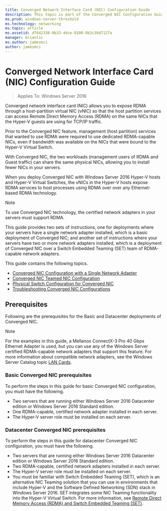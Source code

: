 ```yaml
---
title: Converged Network Interface Card (NIC) Configuration Guide
description: This topic is part of the Converged NIC Configuration Guide for Windows Server 2016.
ms.prod: windows-server-threshold
ms.technology: networking
ms.topic: article
ms.assetid: d7642338-9b33-4dce-8100-8b2c38d7127a
manager: brianlic
ms.author: jamesmci
author: jamesmci
---
```


# Converged Network Interface Card \(NIC\) Configuration Guide

>Applies To: Windows Server 2016

Converged network interface card \(NIC\) allows you to expose RDMA through a host\-partition virtual NIC \(vNIC\) so that the host partition services can access Remote Direct Memory Access \(RDMA\) on the same NICs that the Hyper-V guests are using for TCP/IP traffic.

Prior to the Converged NIC feature, management \(host partition\) services that wanted to use RDMA were required to use dedicated RDMA\-capable NICs, even if bandwidth was available on the NICs that were bound to the Hyper-V Virtual Switch.

With Converged NIC, the two workloads \(management users of RDMA and Guest traffic\) can share the same physical NICs, allowing you to install fewer NICs in your servers.

When you deploy Converged NIC with Windows Server 2016 Hyper-V hosts and Hyper-V Virtual Switches, the vNICs in the Hyper-V hosts expose RDMA services to host processes using RDMA over over any Ethernet\-based RDMA technology.

>[!NOTE]
>To use Converged NIC technology, the certified network adapters in your servers must support RDMA.

This guide provides two sets of instructions, one for deployments where your servers have a single network adapter installed, which is a basic deployment of Converged NIC; and another set of instructions where your servers have two or more network adapters installed, which is a deployment of Converged NIC over a Switch Embedded Teaming \(SET\) team of RDMA\-capable network adapters.

This guide contains the following topics.

- [Converged NIC Configuration with a Single Network Adapter](cnic-single.md)
- [Converged NIC Teamed NIC Configuration](cnic-datacenter.md)
- [Physical Switch Configuration for Converged NIC](cnic-app-switch-config.md)
- [Troubleshooting Converged NIC Configurations](cnic-app-troubleshoot.md)

## Prerequisites

Following are the prerequisites for the Basic and Datacenter deployments of Converged NIC.

>[!NOTE]
>For the examples in this guide, a Mellanox ConnectX-3 Pro 40 Gbps Ethernet Adapter is used, but you can use any of the Windows Server certified RDMA\-capable network adapters that support this feature. For more information about compatible network adapters, see the Windows Server Catalog topic [LAN Cards](https://www.windowsservercatalog.com/results.aspx?&bCatID=1468&cpID=0&avc=85&ava=0&avt=0&avq=46&OR=1).

### Basic Converged NIC prerequisites

To perform the steps in this guide for basic Converged NIC configuration, you must have the following.

- Two servers that are running either Windows Server 2016 Datacenter edition or Windows Server 2016 Standard edition.
- One RDMA-capable, certified network adapter installed in each server.
- The Hyper-V server role must be installed on each server.

### Datacenter Converged NIC prerequisites

To perform the steps in this guide for datacenter Converged NIC configuration, you must have the following.

- Two servers that are running either Windows Server 2016 Datacenter edition or Windows Server 2016 Standard edition.
- Two RDMA-capable, certified network adapters installed in each server.
- The Hyper-V server role must be installed on each server.
- You must be familiar with Switch Embedded Teaming \(SET\), which is an alternative NIC Teaming solution that you can use in environments that include Hyper-V and the Software Defined Networking (SDN) stack in Windows Server 2016. SET integrates some NIC Teaming functionality into the Hyper-V Virtual Switch. For more information, see [Remote Direct Memory Access (RDMA) and Switch Embedded Teaming (SET)](../../../virtualization/hyper-v-virtual-switch/RDMA-and-Switch-Embedded-Teaming.md).

